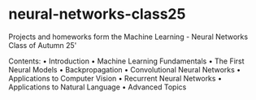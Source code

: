 # neural-networks-class25
Projects and homeworks form the Machine Learning - Neural Networks Class of Autumn 25'

Contents:
• Introduction
• Machine Learning Fundamentals
• The First Neural Models
• Backpropagation
• Convolutional Neural Networks
• Applications to Computer Vision
• Recurrent Neural Networks
• Applications to Natural Language
• Advanced Topics